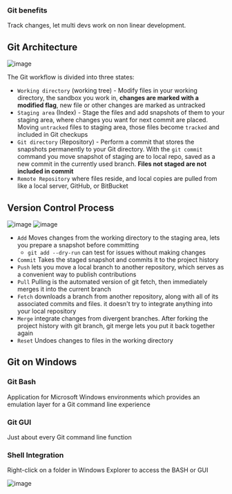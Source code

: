 ### Git benefits
Track changes, let multi devs work on non linear development.

## Git Architecture

![image](https://github.com/dpweldo/DEVOTC/assets/102386243/e9161cec-e6ca-4177-93bf-ce0530755ff5)


The Git workflow is divided into three states:
- `Working directory` (working tree) - Modify files in your working directory, the sandbox you work in, **changes are marked with a modified flag**, new file or other changes are marked as untracked
- `Staging area` (Index) - Stage the files and add snapshots of them to your staging area, where changes you want for next commit are placed. Moving `untracked` files to staging area, those files become `tracked` and included in Git checkups
- `Git directory` (Repository) - Perform a commit that stores the snapshots permanently to your Git directory. With the `git commit` command you move snapshot of staging are to local repo, saved as a new commit in the currently used branch. **Files not staged are not included in commit**
- `Remote Repository` where files reside, and local copies are pulled from like a local server, GitHub, or BitBucket

## Version Control Process
![image](https://github.com/dpweldo/DEVOTC/assets/102386243/03dd36a3-0f4a-4acb-b47c-1e3c4bde1f29)
![image](https://github.com/dpweldo/DEVOTC/assets/102386243/cf7c9a52-e7bb-4ea8-be9e-b3756e4ffbcf)

- `Add` Moves changes from the working directory to the staging area, lets you prepare a snapshot before committing
  - `git add --dry-run` can test for issues without making changes
- `Commit` Takes the staged snapshot and commits it to the project history
- `Push` lets you move a local branch to another repository, which serves as a convenient way to publish contributions
- `Pull` Pulling is the automated version of git fetch, then immediately merges it into the current branch
- `Fetch` downloads a branch from another repository, along with all of its associated commits and files. it doesn't try to integrate anything into your local repository
- `Merge` integrate changes from divergent branches. After forking the project history with git branch, git merge lets you put it back together again
- `Reset` Undoes changes to files in the working directory

## Git on Windows 
### Git Bash
Application for Microsoft Windows environments which provides an emulation layer for a Git command line experience
### Git GUI
Just about every Git command line function
### Shell Integration
Right-click on a folder in Windows Explorer to access the BASH or GUI

![image](https://github.com/dpweldo/DEVOTC/assets/102386243/b802df2d-a4e9-4428-8bf9-e4cf13ec089f)

